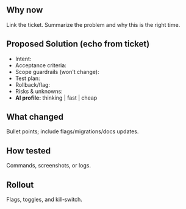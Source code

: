 ## Why now

Link the ticket. Summarize the problem and why this is the right time.

## Proposed Solution (echo from ticket)

- Intent:
- Acceptance criteria:
- Scope guardrails (won't change):
- Test plan:
- Rollback/flag:
- Risks & unknowns:
- **AI profile:** thinking | fast | cheap

## What changed

Bullet points; include flags/migrations/docs updates.

## How tested

Commands, screenshots, or logs.

## Rollout

Flags, toggles, and kill‑switch.
